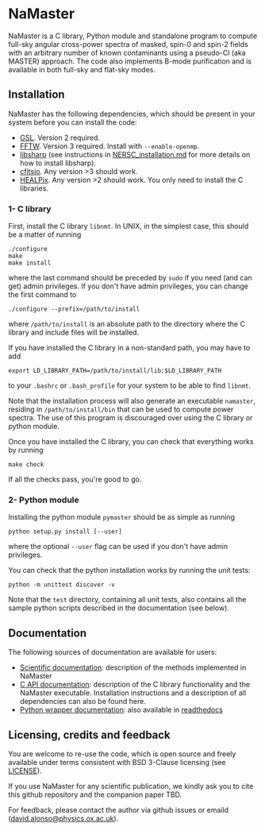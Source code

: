 # NaMaster

NaMaster is a C library, Python module and standalone program to compute full-sky angular cross-power spectra of masked, spin-0 and spin-2 fields with an arbitrary number of known contaminants using a pseudo-Cl (aka MASTER) approach. The code also implements B-mode purification and is available in both full-sky and flat-sky modes.


## Installation
NaMaster has the following dependencies, which should be present in your system before you can install the code:
* [GSL](https://www.gnu.org/software/gsl/). Version 2 required.
* [FFTW](http://www.fftw.org/). Version 3 required. Install with `--enable-openmp`.
* [libsharp](https://github.com/Libsharp/libsharp) (see instructions in [NERSC_installation.md](NERSC_installation.md) for more details on how to install libsharp).
* [cfitsio](https://heasarc.gsfc.nasa.gov/fitsio/). Any version >3 should work.
* [HEALPix](https://sourceforge.net/projects/healpix/). Any version >2 should work. You only need to install the C libraries.

### 1- C library
First, install the C library `libnmt`. In UNIX, in the simplest case, this should be a matter of running
```
./configure
make
make install
```
where the last command should be preceded by `sudo` if you need (and can get) admin privileges. If you don't have admin privileges, you can change the first command to
```
./configure --prefix=/path/to/install
```
where `/path/to/install` is an absolute path to the directory where the C library and include files will be installed.

If you have installed the C library in a non-standard path, you may have to add
```
export LD_LIBRARY_PATH=/path/to/install/lib:$LD_LIBRARY_PATH
```
to your `.bashrc` or `.bash_profile` for your system to be able to find `libnmt`.

Note that the installation process will also generate an executable `namaster`, residing in `/path/to/install/bin` that can be used to compute power spectra. The use of this program is discouraged over using the C library or python module.

Once you have installed the C library, you can check that everything works by running
```
make check
```
If all the checks pass, you're good to go.

### 2- Python module
Installing the python module `pymaster` should be as simple as running
```
python setup.py install [--user]
```
where the optional `--user` flag can be used if you don't have admin privileges.

You can check that the python installation works by running the unit tests:
```
python -m unittest discover -v
```
Note that the `test` directory, containing all unit tests, also contains all the sample python scripts described in the documentation (see below).


## Documentation 
The following sources of documentation are available for users:
* [Scientific documentation](doc/doc_scientific.pdf): description of the methods implemented in NaMaster
* [C API documentation](doc/doc_C_API.pdf): description of the C library functionality and the NaMaster executable. Installation instructions and a description of all dependencies can also be found here.
* [Python wrapper documentation](doc/build/html/index.html): also available in [readthedocs](http://namaster.readthedocs.io/en/latest/)


## Licensing, credits and feedback
You are welcome to re-use the code, which is open source and freely available under terms consistent with BSD 3-Clause licensing (see [LICENSE](LICENSE)).

If you use NaMaster for any scientific publication, we kindly ask you to cite this github repository and the companion paper TBD.

For feedback, please contact the author via github issues or emaild (david.alonso@physics.ox.ac.uk).
